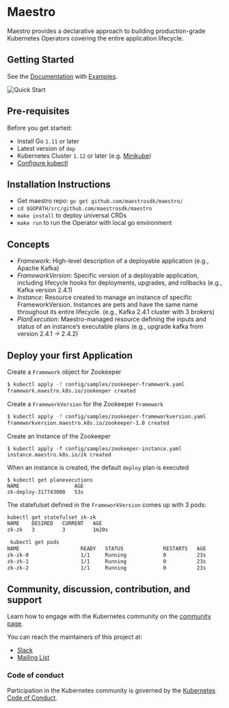 # Maestro

Maestro provides a declarative approach to building production-grade Kubernetes Operators covering the entire application lifecycle. 

## Getting Started

See the [Documentation](master/docs) with [Examples](config/samples).

![Quick Start](docs/gif/quickstart-0.1.0.gif)

## Pre-requisites

Before you get started:

- Install Go `1.11` or later
- Latest version of `dep`
- Kubernetes Cluster `1.12` or later (e.g. [Minikube](https://kubernetes.io/docs/tasks/tools/install-minikube/))
- [Configure kubectl](https://kubernetes.io/docs/tasks/tools/install-kubectl/) 

## Installation Instructions

- Get maestro repo: `go get github.com/maestrosdk/maestro/`
- `cd $GOPATH/src/github.com/maestrosdk/maestro`
- `make install` to deploy universal CRDs
- `make run` to run the Operator with local go environment


## Concepts
- *Framework*: High-level description of a deployable application (e.g., Apache Kafka)
- *FrameworkVersion*: Specific version of a deployable application, including lifecycle hooks for deployments, upgrades, and rollbacks (e.g., Kafka version 2.4.1)
- *Instance*: Resource created to manage an instance of specific FrameworkVersion. Instances are pets and have the same name throughout its entire lifecycle. (e.g., Kafka 2.4.1 cluster with 3 brokers) 
- *PlanExecution*: Maestro-managed resource defining the inputs and status of an instance’s executable plans (e.g., upgrade kafka from version 2.4.1 -> 2.4.2)

## Deploy your first Application

Create a `Framework` object for Zookeeper
```bash
$ kubectl apply -f config/samples/zookeeper-framework.yaml
framework.maestro.k8s.io/zookeeper created
```

Create a `FrameworkVersion` for the Zookeeper  `Framework`

```bash
$ kubectl apply -f config/samples/zookeeper-frameworkversion.yaml
frameworkversion.maestro.k8s.io/zookeeper-1.0 created
```
 

Create an Instance of the Zookeeper
```
$ kubectl apply -f config/samples/zookeeper-instance.yaml
instance.maestro.k8s.io/zk created
```

When an instance is created, the default `deploy` plan is executed

```
$ kubectl get planexecutions
NAME                  AGE
zk-deploy-317743000   53s
```

The statefulset defined in the `FrameworkVersion` comes up with 3 pods:

```bash
kubectl get statefulset zk-zk
NAME    DESIRED   CURRENT   AGE
zk-zk   3         3         1m20s
```

```bash
 kubectl get pods
NAME                    READY   STATUS             RESTARTS   AGE
zk-zk-0                 1/1     Running            0          23s
zk-zk-1                 1/1     Running            0          23s
zk-zk-2                 1/1     Running            0          23s
```


## Community, discussion, contribution, and support

Learn how to engage with the Kubernetes community on the [community page](http://kubernetes.io/community/).

You can reach the maintainers of this project at:

- [Slack](http://slack.k8s.io/)
- [Mailing List](https://groups.google.com/forum/#!forum/kubernetes-dev)

### Code of conduct

Participation in the Kubernetes community is governed by the [Kubernetes Code of Conduct](code-of-conduct.md).

[owners]: https://git.k8s.io/community/contributors/guide/owners.md
[Creative Commons 4.0]: https://git.k8s.io/website/LICENSE
